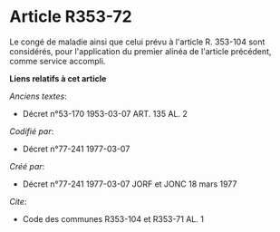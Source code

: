 # Article R353-72

Le congé de maladie ainsi que celui prévu à l'article R. 353-104 sont considérés, pour l'application du premier alinéa de
l'article précédent, comme service accompli.

**Liens relatifs à cet article**

_Anciens textes_:

  - Décret n°53-170 1953-03-07 ART. 135 AL. 2

_Codifié par_:

  - Décret n°77-241 1977-03-07

_Créé par_:

  - Décret n°77-241 1977-03-07 JORF et JONC 18 mars 1977

_Cite_:

  - Code des communes R353-104 et R353-71 AL. 1
